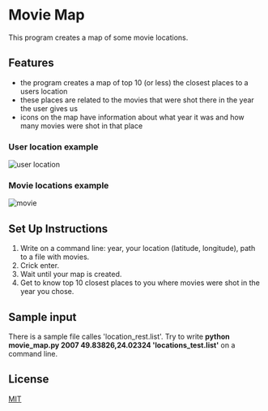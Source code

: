 # Movie Map
This program creates a map of some movie locations.

## Features
- the program creates a map of top 10 (or less) the closest places to a users location
- these places are related to the movies that were shot there in the year the user gives us
- icons on the map have information about what year it was and how many movies were shot in that place

### User location example
![user location](https://user-images.githubusercontent.com/116520570/219592828-0b81d496-d6aa-43e1-859b-4b9312982527.png)

### Movie locations example
![movie](https://user-images.githubusercontent.com/116520570/219593335-126a80d5-f521-4475-a946-6d3063015b7f.png)

## Set Up Instructions
1. Write on a command line: year, your location (latitude, longitude), path to a file with movies.
2. Crick enter.
3. Wait until your map is created.
4. Get to know top 10 closest places to you where movies were shot in the year you chose.

## Sample input
There is a sample file calles 'location_rest.list'. Try to write
<strong>python movie_map.py 2007 49.83826,24.02324 'locations_test.list'</strong> on a command line.

## License
[MIT](https://choosealicense.com/licenses/mit/)
